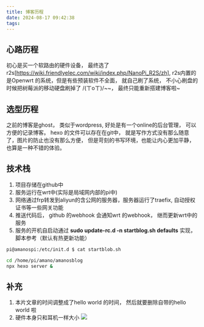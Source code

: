 ```yaml
---
title: 博客历程
date: 2024-08-17 09:42:38
tags:
---
```



## 心路历程

初心是买一个软路由的硬件设备， 最终选了 r2s[https://wiki.friendlyelec.com/wiki/index.php/NanoPi_R2S/zh], r2s内置的是Openwrt 的系统，但是有些预装软件不全面， 就自己刷了系统， 不小心刷盘的时候把树莓派的移动硬盘刷掉了 /(ㄒoㄒ)/~~， 最终只能重新搭建博客啦~


## 选型历程

之前的博客是ghost， 类似于wordpress, 好处是有一个online的后台管理， 可以方便的记录博客。
hexo 的文件可以存在在git中， 就是写作方式没有那么随意了，图片的防止也没有那么方便， 但是苛刻的书写环境，也能让内心更加平静， 也算是一种不错的体验。

## 技术栈

1. 项目存储在github中
2. 服务运行在wrt中(实际是局域网内部的pi中)
3. 网络通过frp转发到aliyun的含公网的服务器，服务器运行了traefix, 自动授权证书等一些网关功能
4. 推送代码后， github 的webhook 会通知wrt 的webhook， 继而更新wrt中的服务
5. 服务的开机自启动通过 **sudo update-rc.d -n startblog.sh defaults** 实现，脚本参考（默认有热更新功能）
```bash
pi@amanospi:/etc/init.d $ cat startblob.sh

cd /home/pi/amano/amanosblog
npx hexo server &
```


## 补充
1. 本片文章的时间调整成了hello world 的时间， 然后就要删除自带的hello world 啦
2. 硬件本身只和耳机一样大小
![](/images/r2s.jpg)